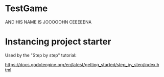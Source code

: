 # TestGame

AND HIS NAME IS JOOOOOHN CEEEEENA




# Instancing project starter

Used by the "Step by step" tutorial:

https://docs.godotengine.org/en/latest/getting_started/step_by_step/index.html
